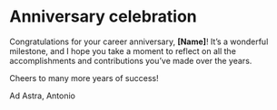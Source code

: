 # Anniversary celebration

Congratulations for your career anniversary, **[Name]**! It’s a wonderful milestone, and I hope you take a moment to reflect on all the accomplishments and contributions you’ve made over the years.

Cheers to many more years of success!

Ad Astra,
Antonio
